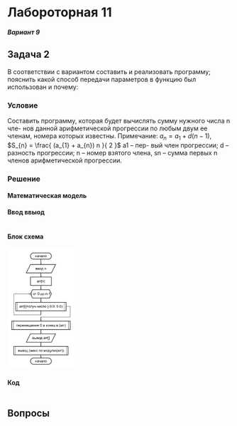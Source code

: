 # Лабороторная 11
***Вариант 9***

## Задача 2
В соответствии с вариантом составить и реализовать программу; пояснить какой способ передачи параметров в функцию был использован и почему:

### Условие
Составить программу, которая будет вычислять сумму нужного числа n чле-
нов данной арифметической прогрессии по любым двум ее членам, номера
которых известны. Примечание: $a_{n}=a_{1}+d(n-1)$,
$S_{n} = \frac{ (a_{1} + a_{n}) n }{ 2 }$ a1 – пер-
вый член прогрессии; d – разность прогрессии; n – номер взятого члена, sn –
сумма первых n членов арифметической прогрессии.

### Решение

#### Математическая модель 


#### Ввод ввыод
```

```

#### Блок схема
<img src="data/102.png" width="30%"/>

#### Код
```

```

## Вопросы
